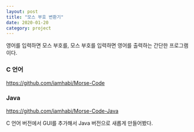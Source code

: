 ```yaml
---
layout: post
title: "모스 부호 변환기"
date: 2020-01-20
category: project
---
```


영어를 입력하면 모스 부호를, 모스 부호를 입력하면 영어를 출력하는 간단한 프로그램이다.

### C 언어
<https://github.com/iamhabi/Morse-Code>

### Java
<https://github.com/iamhabi/Morse-Code-Java>

C 언어 버전에서 GUI를 추가해서 Java 버전으로 새롭게 만들어봤다.